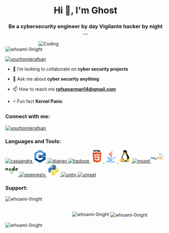<h1 align="center">Hi 👋, I'm Ghost</h1>
<h3 align="center">Be a cybersecurity engineer by day Vigilante hacker by night ...</h3>
<img align="right" alt="Coding" width="400" src="https://giffiles.alphacoders.com/116/11664.gif">
<p align="left"> <img src="https://komarev.com/ghpvc/?username=whoami-0night&label=Profile%20views&color=0e75b6&style=flat" alt="whoami-0night" /> </p>

<p align="left"> <a href="https://twitter.com/yourhomierafsan" target="blank"><img src="https://img.shields.io/twitter/follow/yourhomierafsan?logo=twitter&style=for-the-badge" alt="yourhomierafsan" /></a> </p>

- 👯 I’m looking to collaborate on **cyber security projects**

- 💬 Ask me about **cyber security anything**

- 📫 How to reach me **rafsanarman14@gmail.com**

- ⚡ Fun fact **Kernel Panic**

<h3 align="left">Connect with me:</h3>
<p align="left">
<a href="https://twitter.com/yourhomierafsan" target="blank"><img align="center" src="https://raw.githubusercontent.com/rahuldkjain/github-profile-readme-generator/master/src/images/icons/Social/twitter.svg" alt="yourhomierafsan" height="30" width="40" /></a>
</p>

<h3 align="left">Languages and Tools:</h3>
<p align="left"> <a href="https://cassandra.apache.org/" target="_blank" rel="noreferrer"> <img src="https://www.vectorlogo.zone/logos/apache_cassandra/apache_cassandra-icon.svg" alt="cassandra" width="40" height="40"/> </a> <a href="https://www.w3schools.com/cpp/" target="_blank" rel="noreferrer"> <img src="https://raw.githubusercontent.com/devicons/devicon/master/icons/cplusplus/cplusplus-original.svg" alt="cplusplus" width="40" height="40"/> </a> <a href="https://www.djangoproject.com/" target="_blank" rel="noreferrer"> <img src="https://cdn.worldvectorlogo.com/logos/django.svg" alt="django" width="40" height="40"/> </a> <a href="https://hadoop.apache.org/" target="_blank" rel="noreferrer"> <img src="https://www.vectorlogo.zone/logos/apache_hadoop/apache_hadoop-icon.svg" alt="hadoop" width="40" height="40"/> </a> <a href="https://www.w3.org/html/" target="_blank" rel="noreferrer"> <img src="https://raw.githubusercontent.com/devicons/devicon/master/icons/html5/html5-original-wordmark.svg" alt="html5" width="40" height="40"/> </a> <a href="https://www.java.com" target="_blank" rel="noreferrer"> <img src="https://raw.githubusercontent.com/devicons/devicon/master/icons/java/java-original.svg" alt="java" width="40" height="40"/> </a> <a href="https://www.linux.org/" target="_blank" rel="noreferrer"> <img src="https://raw.githubusercontent.com/devicons/devicon/master/icons/linux/linux-original.svg" alt="linux" width="40" height="40"/> </a> <a href="https://www.microsoft.com/en-us/sql-server" target="_blank" rel="noreferrer"> <img src="https://www.svgrepo.com/show/303229/microsoft-sql-server-logo.svg" alt="mssql" width="40" height="40"/> </a> <a href="https://www.mysql.com/" target="_blank" rel="noreferrer"> <img src="https://raw.githubusercontent.com/devicons/devicon/master/icons/mysql/mysql-original-wordmark.svg" alt="mysql" width="40" height="40"/> </a> <a href="https://nodejs.org" target="_blank" rel="noreferrer"> <img src="https://raw.githubusercontent.com/devicons/devicon/master/icons/nodejs/nodejs-original-wordmark.svg" alt="nodejs" width="40" height="40"/> </a> <a href="https://openresty.org/" target="_blank" rel="noreferrer"> <img src="https://openresty.org/images/logo.png" alt="openresty" width="40" height="40"/> </a> <a href="https://www.python.org" target="_blank" rel="noreferrer"> <img src="https://raw.githubusercontent.com/devicons/devicon/master/icons/python/python-original.svg" alt="python" width="40" height="40"/> </a> <a href="https://unity.com/" target="_blank" rel="noreferrer"> <img src="https://www.vectorlogo.zone/logos/unity3d/unity3d-icon.svg" alt="unity" width="40" height="40"/> </a> <a href="https://unrealengine.com/" target="_blank" rel="noreferrer"> <img src="https://raw.githubusercontent.com/kenangundogan/fontisto/036b7eca71aab1bef8e6a0518f7329f13ed62f6b/icons/svg/brand/unreal-engine.svg" alt="unreal" width="40" height="40"/> </a> </p>

<h3 align="left">Support:</h3>
<p><a href="https://www.buymeacoffee.com/whoami-0night"> <img align="left" src="https://cdn.buymeacoffee.com/buttons/v2/default-yellow.png" height="50" width="210" alt="whoami-0night" /></a></p><br><br>

<p><img align="left" src="https://github-readme-stats.vercel.app/api/top-langs?username=whoami-0night&show_icons=true&locale=en&layout=compact" alt="whoami-0night" /></p>

<p>&nbsp;<img align="center" src="https://github-readme-stats.vercel.app/api?username=whoami-0night&show_icons=true&locale=en" alt="whoami-0night" /></p>

<p><img align="center" src="https://github-readme-streak-stats.herokuapp.com/?user=whoami-0night&" alt="whoami-0night" /></p>
